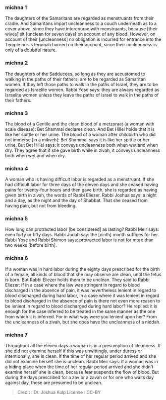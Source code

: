
### michna 1
The daughters of the Samaritans  are regarded as menstruants from their cradle. And Samaritans impart uncleanness to a couch underneath as to a cover above, since they have intercourse with menstruants, because [their wives] sit [unclean for seven days] on account of any blood. However, on account of their [uncleanness] no obligation is incurred for entrance into the Temple nor is terumah burned on their account, since their uncleanness is only of a doubtful nature.

### michna 2
The daughters of the Sadducees, so long as they are accustomed to walking in the paths of their fathers, are to be regarded as Samaritan women. If they left those paths to walk in the paths of Israel, they are to be regarded as Israelite women. Rabbi Yose says: they are always regarded as Israelite women unless they leave the paths of Israel to walk in the paths of their fathers.

### michna 3
The blood of a Gentile and the clean blood of a metzoraat (a woman with scale disease): Bet Shammai declares clean. And Bet Hillel holds that it is like her spittle or her urine. The blood of a woman after childbirth who did not immerse [in a mikveh]: Bet Shammai says it is like her spittle or her urine, But Bet Hillel says: it conveys uncleanness both when wet and when dry. They agree that if she gave birth while in zivah, it conveys uncleanness both when wet and when dry.

### michna 4
A woman who is having difficult labor is regarded as a menstruant. If she had difficult labor for three days of the eleven days and she ceased having pains for twenty-four hours and then gave birth, she is regarded as having given birth in zivah, the words of Rabbi Eliezer. Rabbi Joshua says: a night and a day, as the night and the day of Shabbat. That she ceased from having pain, but not from bleeding.

### michna 5
How long can protracted labor [be considered] as lasting? Rabbi Meir says: even forty or fifty days. Rabbi Judah say: the [ninth] month suffices for her. Rabbi Yose and Rabbi Shimon says: protracted labor is not for more than two weeks [before birth].

### michna 6
If a woman was in hard labor during the eighty days prescribed for the birth of a female, all kinds of blood that she may observe are clean, until the fetus is born. But Rabbi Eliezer holds them to be unclean. They said to Rabbi Eliezer: if in a case where the law was stringent in regard to blood discharged in the absence of pain, it was nevertheless lenient in regard to blood discharged during hard labor, in a case where it was lenient in regard to blood discharged in the absence of pain is there not even more reason to be lenient in regard to blood discharged during hard labor? He replied: it is enough for the case inferred to be treated in the same manner as the one from which it is inferred. For in what way were you lenient upon her? From the uncleanness of a zivah, but she does have the uncleanness of a niddah.

### michna 7
Throughout all the eleven days a woman is in a presumption of cleanness. If she did not examine herself if this was unwittingly, under duress or intentionally, she is clean. If the time of her regular period arrived and she did not examine herself she is unclean. Rabbi Meir says: if a woman was in a hiding place when the time of her regular period arrived and she didn't examine herself she is clean, because fear suspends the flow of blood. But during the days prescribed for a zav or a zavah  or for one who waits day against day, these are  presumed to be unclean.

>Credit : Dr. Joshua Kulp
>License : CC-BY